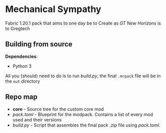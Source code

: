 # Mechanical Sympathy

Fabric 1.20.1 pack that aims to one day be to Create as _GT New Horizons_ is to Gregtech

## Building from source

**Dependencies**:

-   Python 3

All you (should) need to do is to run _build.py_, the final `.mrpack` file will be in the `out` directory

## Repo map

-   **core** - Source tree for the custom core mod
-   _pack.toml_ - Blueprint for the modpack. Contains a list of every mod used and their versions
-   _build.py_ - Script that assembles the final pack .zip file using _pack.toml_.
